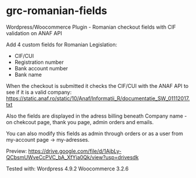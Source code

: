# grc-romanian-fields
Wordpress/Woocommerce Plugin - Romanian checkout fields with CIF validation on ANAF API

Add 4 custom fields for Romanian Legislation:
- CIF/CUI
- Registration number
- Bank account number
- Bank name

When the checkout is submitted it checks the CIF/CUI with the ANAF API to see if it is a valid company: https://static.anaf.ro/static/10/Anaf/Informatii_R/documentatie_SW_01112017.txt

Also the fields are displayed in the adress billing beneath Company name - on chekcout page, thank you page, admin orders and emails.

You can also modify this fields as admin through orders or as a user from my-account page -> my-adresses.

Preview: https://drive.google.com/file/d/1AjbLy-QCbsmUWveCcPVC_bA_XfYja0Qk/view?usp=drivesdk

Tested with: 
Wordpress 4.9.2
Woocommerce 3.2.6
